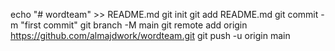 echo "# wordteam" >> README.md
git init
git add README.md
git commit -m "first commit"
git branch -M main
git remote add origin https://github.com/almajdwork/wordteam.git
git push -u origin main
